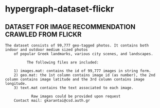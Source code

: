 # hypergraph-dataset-flickr

## **DATASET FOR IMAGE RECOMMENDATION CRAWLED FROM FLICKR**  
      
     
    The dataset consists of 99,777 geo-tagged photos. It contains both indoor and outdoor medium sized photos
		of popular Greek landmarks, various city scenes, and landscapes.

              The following files are included:

		1) images.mat: contains the id of 99,777 images in string form.
		2) geo.mat: the 1st column contains image id (as number), the 2nd column contains image latitude and the 3rd column contains image longitude.
		3) text.mat contains the text associated to each image.

                Raw images could be provided upon request
		Contact mail: gkarantai@csd.auth.gr
